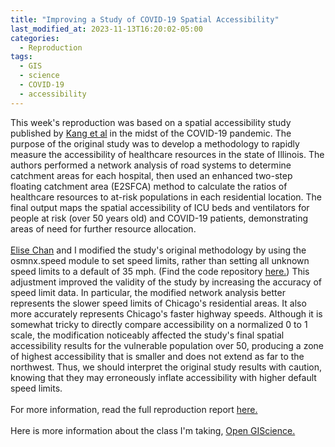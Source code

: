 ```yaml
---
title: "Improving a Study of COVID-19 Spatial Accessibility"
last_modified_at: 2023-11-13T16:20:02-05:00
categories:
  - Reproduction
tags:
  - GIS
  - science
  - COVID-19
  - accessibility
---
```


This week's reproduction was based on a spatial accessibility study published by [Kang et al](https://ij-healthgeographics.biomedcentral.com/articles/10.1186/s12942-020-00229-x) in the midst of the COVID-19 pandemic.
The purpose of the original study was to develop a methodology to rapidly measure the accessibility of healthcare resources in the state of Illinois. The authors performed a network analysis of road systems to determine catchment areas for each hospital, then used an enhanced two-step floating catchment area (E2SFCA) method to calculate the ratios of healthcare resources to at-risk populations in each residential location. The final output maps the spatial accessibility of ICU beds and ventilators for people at risk (over 50 years old) and COVID-19 patients, demonstrating areas of need for further resource allocation.\
\
[Elise Chan](https://eliseylchan.github.io/) and I modified the study's original methodology by using the osmnx.speed module to set speed limits, rather than setting all unknown speed limits to a default of 35 mph.
(Find the code repository [here.](https://github.com/alanalutz/RPr-Kang-2020))
This adjustment improved the validity of the study by increasing the accuracy of speed limit data.
In particular, the modified network analysis better represents the slower speed limits of Chicago's residential areas. It also more accurately represents Chicago's faster highway speeds. Although it is somewhat tricky to directly compare accessibility on a normalized 0 to 1 scale, the modification noticeably affected the study's final spatial accessibility results for the vulnerable population over 50, producing a zone of highest accessibility that is smaller and does not extend as far to the northwest.
Thus, we should interpret the original study results with caution, knowing that they may erroneously inflate accessibility with higher default speed limits.\
\
For more information, read the full reproduction report [here.](https://alanalutz.github.io/RPr-Kang-2020/)\
\
Here is more information about the class I'm taking, [Open GIScience.](http://opengisci.github.io)

